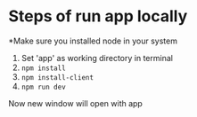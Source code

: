 # Steps of run app locally
*Make sure you installed node in your system

1. Set 'app' as working directory in terminal
2. ```npm install```
3. ```npm install-client```
4. ```npm run dev```

Now new window will open with app
